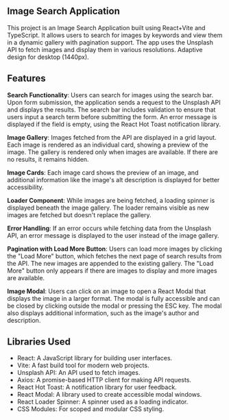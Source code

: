 ## Image Search Application
This project is an Image Search Application built using React+Vite and TypeScript. It allows users to search for images by keywords and view them in a dynamic gallery with pagination support. The app uses the Unsplash API to fetch images and display them in various resolutions.
Adaptive design for desktop (1440px).

## Features
**Search Functionality**:
Users can search for images using the search bar. Upon form submission, the application sends a request to the Unsplash API and displays the results.
The search bar includes validation to ensure that users input a search term before submitting the form. An error message is displayed if the field is empty, using the React Hot Toast notification library.

**Image Gallery**:
Images fetched from the API are displayed in a grid layout. Each image is rendered as an individual card, showing a preview of the image.
The gallery is rendered only when images are available. If there are no results, it remains hidden.

**Image Cards**:
Each image card shows the preview of an image, and additional information like the image's alt description is displayed for better accessibility.

**Loader Component**:
While images are being fetched, a loading spinner is displayed beneath the image gallery. The loader remains visible as new images are fetched but doesn't replace the gallery.

**Error Handling**:
If an error occurs while fetching data from the Unsplash API, an error message is displayed to the user instead of the image gallery.

**Pagination with Load More Button**:
Users can load more images by clicking the "Load More" button, which fetches the next page of search results from the API. The new images are appended to the existing gallery.
The "Load More" button only appears if there are images to display and more images are available.

**Image Modal**:
Users can click on an image to open a React Modal that displays the image in a larger format. The modal is fully accessible and can be closed by clicking outside the modal or pressing the ESC key.
The modal also displays additional information, such as the image's author and description.

## Libraries Used
- React: A JavaScript library for building user interfaces.
- Vite: A fast build tool for modern web projects.
- Unsplash API: An API used to fetch images.
- Axios: A promise-based HTTP client for making API requests.
- React Hot Toast: A notification library for user feedback.
- React Modal: A library used to create accessible modal windows.
- React Loader Spinner: A spinner used as a loading indicator.
- CSS Modules: For scoped and modular CSS styling.


